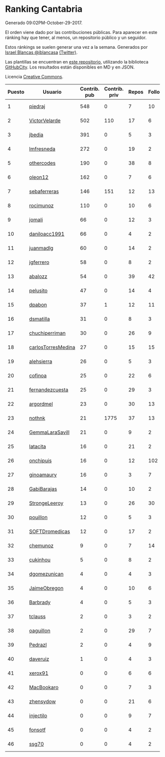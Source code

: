 # Ranking Cantabria

Generado 09:02PM-October-29-2017.

El orden viene dado por las contribuciones públicas. Para aparecer en este ránking hay que tener, al menos, un repositorio público y un seguidor.

Estos ránkings se suelen generar una vez a la semana. Generados por [Israel Blancas @iblancasa](https://github.com/iblancasa/) [(Twitter)](https://twitter.com/iblancasa).

Las plantillas se encuentran en [este repositorio](https://github.com/iblancasa/GH-Spanish-Ranking), utilizando la biblioteca [GitHubCity](https://github.com/iblancasa/GitHubCity). Los resultados están disponibles en MD y en JSON.

Licencia [Creative Commons](https://creativecommons.org/licenses/by/4.0/).

| Puesto   |  Usuario  | Contrib. pub | Contrib. priv |Repos| Followers | Desde |  Avatar  |
|----------|-----------|--------------|---------------|-----|-----------|-------|----------|
|1|[piedraj](https://github.com/piedraj)|548|0|7|10|2012-12-05|![piedraj](https://avatars3.githubusercontent.com/u/2972752)|
|2|[VictorVelarde](https://github.com/VictorVelarde)|502|110|17|6|2010-10-28|![VictorVelarde](https://avatars0.githubusercontent.com/u/458196)|
|3|[jbedia](https://github.com/jbedia)|391|0|5|3|2013-10-28|![jbedia](https://avatars3.githubusercontent.com/u/5796721)|
|4|[lmfresneda](https://github.com/lmfresneda)|272|0|19|2|2015-06-20|![lmfresneda](https://avatars2.githubusercontent.com/u/12979415)|
|5|[othercodes](https://github.com/othercodes)|190|0|38|8|2013-06-25|![othercodes](https://avatars3.githubusercontent.com/u/4815856)|
|6|[oleon12](https://github.com/oleon12)|162|0|7|6|2015-04-17|![oleon12](https://avatars0.githubusercontent.com/u/11987639)|
|7|[sebaferreras](https://github.com/sebaferreras)|146|151|12|13|2016-02-12|![sebaferreras](https://avatars3.githubusercontent.com/u/17194770)|
|8|[rocimunoz](https://github.com/rocimunoz)|110|0|10|6|2013-03-02|![rocimunoz](https://avatars3.githubusercontent.com/u/3746906)|
|9|[jomali](https://github.com/jomali)|66|0|12|3|2012-02-01|![jomali](https://avatars3.githubusercontent.com/u/1397370)|
|10|[daniloacc1991](https://github.com/daniloacc1991)|66|0|4|2|2016-10-22|![daniloacc1991](https://avatars3.githubusercontent.com/u/22999279)|
|11|[juanmadlg](https://github.com/juanmadlg)|60|0|14|2|2011-11-04|![juanmadlg](https://avatars0.githubusercontent.com/u/1173469)|
|12|[jgferrero](https://github.com/jgferrero)|58|0|8|2|2015-03-12|![jgferrero](https://avatars1.githubusercontent.com/u/11438536)|
|13|[abalozz](https://github.com/abalozz)|54|0|39|42|2012-01-08|![abalozz](https://avatars1.githubusercontent.com/u/1312336)|
|14|[pelusito](https://github.com/pelusito)|47|0|14|4|2016-04-22|![pelusito](https://avatars2.githubusercontent.com/u/18612896)|
|15|[dpabon](https://github.com/dpabon)|37|1|12|11|2015-06-24|![dpabon](https://avatars0.githubusercontent.com/u/13040959)|
|16|[dsmatilla](https://github.com/dsmatilla)|31|0|8|3|2011-02-14|![dsmatilla](https://avatars0.githubusercontent.com/u/618172)|
|17|[chuchiperriman](https://github.com/chuchiperriman)|30|0|26|9|2008-11-25|![chuchiperriman](https://avatars2.githubusercontent.com/u/36635)|
|18|[carlosTorresMedina](https://github.com/carlosTorresMedina)|27|0|15|15|2015-05-24|![carlosTorresMedina](https://avatars2.githubusercontent.com/u/12585344)|
|19|[alehsierra](https://github.com/alehsierra)|26|0|5|3|2017-04-05|![alehsierra](https://avatars2.githubusercontent.com/u/26929522)|
|20|[cofinoa](https://github.com/cofinoa)|25|0|22|6|2013-07-26|![cofinoa](https://avatars1.githubusercontent.com/u/5098603)|
|21|[fernandezcuesta](https://github.com/fernandezcuesta)|25|0|29|3|2014-04-16|![fernandezcuesta](https://avatars0.githubusercontent.com/u/7312236)|
|22|[argordmel](https://github.com/argordmel)|23|0|30|13|2012-01-11|![argordmel](https://avatars0.githubusercontent.com/u/1320168)|
|23|[nothnk](https://github.com/nothnk)|21|1775|37|13|2009-09-05|![nothnk](https://avatars0.githubusercontent.com/u/123532)|
|24|[GemmaLaraSavill](https://github.com/GemmaLaraSavill)|21|0|9|2|2015-05-08|![GemmaLaraSavill](https://avatars3.githubusercontent.com/u/12323749)|
|25|[latacita](https://github.com/latacita)|16|0|21|2|2013-05-03|![latacita](https://avatars1.githubusercontent.com/u/4329371)|
|26|[onchipuis](https://github.com/onchipuis)|16|0|12|102|2016-09-09|![onchipuis](https://avatars1.githubusercontent.com/u/22107438)|
|27|[ginoamaury](https://github.com/ginoamaury)|16|0|3|7|2016-09-06|![ginoamaury](https://avatars0.githubusercontent.com/u/22031838)|
|28|[GabiBarajas](https://github.com/GabiBarajas)|14|0|10|2|2017-01-18|![GabiBarajas](https://avatars1.githubusercontent.com/u/25196739)|
|29|[StrongeLeeroy](https://github.com/StrongeLeeroy)|13|0|26|30|2011-06-03|![StrongeLeeroy](https://avatars0.githubusercontent.com/u/828457)|
|30|[pouillon](https://github.com/pouillon)|12|0|5|3|2013-09-16|![pouillon](https://avatars0.githubusercontent.com/u/5470877)|
|31|[SOFTDromedicas](https://github.com/SOFTDromedicas)|12|0|17|2|2016-08-19|![SOFTDromedicas](https://avatars2.githubusercontent.com/u/21133079)|
|32|[chemunoz](https://github.com/chemunoz)|9|0|7|14|2016-01-13|![chemunoz](https://avatars0.githubusercontent.com/u/16680009)|
|33|[cukinhou](https://github.com/cukinhou)|5|0|8|2|2015-12-14|![cukinhou](https://avatars2.githubusercontent.com/u/16288214)|
|34|[dgomezunican](https://github.com/dgomezunican)|4|0|4|3|2012-03-23|![dgomezunican](https://avatars0.githubusercontent.com/u/1568677)|
|35|[JaimeObregon](https://github.com/JaimeObregon)|4|0|10|6|2010-09-27|![JaimeObregon](https://avatars1.githubusercontent.com/u/417226)|
|36|[Barbrady](https://github.com/Barbrady)|4|0|5|3|2014-01-18|![Barbrady](https://avatars1.githubusercontent.com/u/6436548)|
|37|[tclauss](https://github.com/tclauss)|2|0|3|2|2013-02-11|![tclauss](https://avatars3.githubusercontent.com/u/3531048)|
|38|[oaguillon](https://github.com/oaguillon)|2|0|29|7|2012-07-05|![oaguillon](https://avatars1.githubusercontent.com/u/1925152)|
|39|[Pedrazl](https://github.com/Pedrazl)|2|0|4|9|2014-12-04|![Pedrazl](https://avatars1.githubusercontent.com/u/10074431)|
|40|[daveruiz](https://github.com/daveruiz)|1|0|4|3|2012-08-16|![daveruiz](https://avatars2.githubusercontent.com/u/2165375)|
|41|[xerox91](https://github.com/xerox91)|0|0|6|6|2011-04-19|![xerox91](https://avatars0.githubusercontent.com/u/740021)|
|42|[MacBookaro](https://github.com/MacBookaro)|0|0|7|3|2012-01-27|![MacBookaro](https://avatars0.githubusercontent.com/u/1383817)|
|43|[zhensydow](https://github.com/zhensydow)|0|0|21|6|2011-05-09|![zhensydow](https://avatars1.githubusercontent.com/u/777247)|
|44|[injectilo](https://github.com/injectilo)|0|0|9|7|2014-09-01|![injectilo](https://avatars1.githubusercontent.com/u/8612274)|
|45|[fonsotf](https://github.com/fonsotf)|0|0|4|2|2015-11-03|![fonsotf](https://avatars1.githubusercontent.com/u/15630996)|
|46|[ssg70](https://github.com/ssg70)|0|0|4|2|2015-11-04|![ssg70](https://avatars0.githubusercontent.com/u/15652669)|

